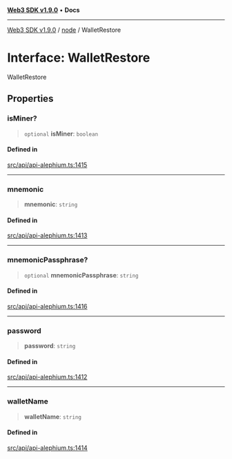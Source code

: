 [**Web3 SDK v1.9.0**](../../../README.md) • **Docs**

***

[Web3 SDK v1.9.0](../../../globals.md) / [node](../README.md) / WalletRestore

# Interface: WalletRestore

WalletRestore

## Properties

### isMiner?

> `optional` **isMiner**: `boolean`

#### Defined in

[src/api/api-alephium.ts:1415](https://github.com/Mystic-Nayy/alephium-web3/blob/ee41f5e0e7d7fb0b155fe62f05b2ac03772895ca/packages/web3/src/api/api-alephium.ts#L1415)

***

### mnemonic

> **mnemonic**: `string`

#### Defined in

[src/api/api-alephium.ts:1413](https://github.com/Mystic-Nayy/alephium-web3/blob/ee41f5e0e7d7fb0b155fe62f05b2ac03772895ca/packages/web3/src/api/api-alephium.ts#L1413)

***

### mnemonicPassphrase?

> `optional` **mnemonicPassphrase**: `string`

#### Defined in

[src/api/api-alephium.ts:1416](https://github.com/Mystic-Nayy/alephium-web3/blob/ee41f5e0e7d7fb0b155fe62f05b2ac03772895ca/packages/web3/src/api/api-alephium.ts#L1416)

***

### password

> **password**: `string`

#### Defined in

[src/api/api-alephium.ts:1412](https://github.com/Mystic-Nayy/alephium-web3/blob/ee41f5e0e7d7fb0b155fe62f05b2ac03772895ca/packages/web3/src/api/api-alephium.ts#L1412)

***

### walletName

> **walletName**: `string`

#### Defined in

[src/api/api-alephium.ts:1414](https://github.com/Mystic-Nayy/alephium-web3/blob/ee41f5e0e7d7fb0b155fe62f05b2ac03772895ca/packages/web3/src/api/api-alephium.ts#L1414)
